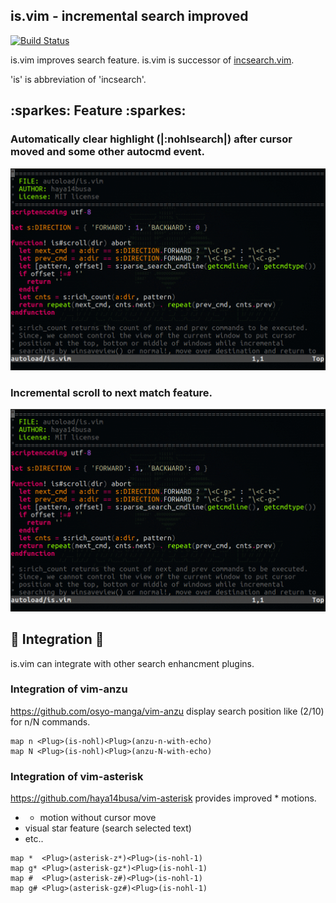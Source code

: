 ## is.vim - incremental search improved

[![Build Status](https://travis-ci.org/haya14busa/is.vim.svg?branch=master)](https://travis-ci.org/haya14busa/is.vim)

is.vim improves search feature.
is.vim is successor of [incsearch.vim](https://github.com/haya14busa/incsearch.vim).

'is' is abbreviation of 'incsearch'.

## :sparkes: Feature :sparkes:

### Automatically clear highlight (|:nohlsearch|) after cursor moved and some other autocmd event.

![is-auto-nohlsearch](https://raw.githubusercontent.com/haya14busa/i/37cb1f7eec116eeb43768103bcfa0853b0bddddb/is.vim/is-auto-nohlsearch.gif)

### Incremental scroll to next match feature.

![is-scroll](https://raw.githubusercontent.com/haya14busa/i/37cb1f7eec116eeb43768103bcfa0853b0bddddb/is.vim/is-auto-nohlsearch.gif)

## :electric_plug: Integration :electric_plug:

is.vim can integrate with other search enhancment plugins.

### Integration of vim-anzu
https://github.com/osyo-manga/vim-anzu display search position like (2/10) for n/N commands.

```vim
map n <Plug>(is-nohl)<Plug>(anzu-n-with-echo)
map N <Plug>(is-nohl)<Plug>(anzu-N-with-echo)
```

### Integration of vim-asterisk
https://github.com/haya14busa/vim-asterisk provides improved * motions.

- * motion without cursor move
- visual star feature (search selected text)
- etc..

```vim
map *  <Plug>(asterisk-z*)<Plug>(is-nohl-1)
map g* <Plug>(asterisk-gz*)<Plug>(is-nohl-1)
map #  <Plug>(asterisk-z#)<Plug>(is-nohl-1)
map g# <Plug>(asterisk-gz#)<Plug>(is-nohl-1)
```

